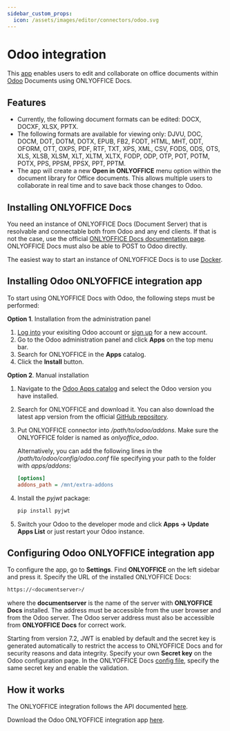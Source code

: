 ```yaml
---
sidebar_custom_props:
  icon: /assets/images/editor/connectors/odoo.svg
---
```


# Odoo integration

This [app](https://github.com/ONLYOFFICE/onlyoffice-odoo) enables users to edit and collaborate on office documents within [Odoo](https://www.odoo.com/) Documents using ONLYOFFICE Docs.

## Features

- Currently, the following document formats can be edited: DOCX, DOCXF, XLSX, PPTX.
- The following formats are available for viewing only: DJVU, DOC, DOCM, DOT, DOTM, DOTX, EPUB, FB2, FODT, HTML, MHT, ODT, OFORM, OTT, OXPS, PDF, RTF, TXT, XPS, XML, CSV, FODS, ODS, OTS, XLS, XLSB, XLSM, XLT, XLTM, XLTX, FODP, ODP, OTP, POT, POTM, POTX, PPS, PPSM, PPSX, PPT, PPTM.
- The app will create a new **Open in ONLYOFFICE** menu option within the document library for Office documents. This allows multiple users to collaborate in real time and to save back those changes to Odoo.

## Installing ONLYOFFICE Docs

You need an instance of ONLYOFFICE Docs (Document Server) that is resolvable and connectable both from Odoo and any end clients. If that is not the case, use the official [ONLYOFFICE Docs documentation page](https://helpcenter.onlyoffice.com/server/linux/document/linux-installation.aspx). ONLYOFFICE Docs must also be able to POST to Odoo directly.

The easiest way to start an instance of ONLYOFFICE Docs is to use [Docker](https://github.com/onlyoffice/Docker-DocumentServer).

## Installing Odoo ONLYOFFICE integration app

To start using ONLYOFFICE Docs with Odoo, the following steps must be performed:

**Option 1**. Installation from the administration panel

1. [Log into](https://www.odoo.com/web/login) your exisiting Odoo account or [sign up](https://www.odoo.com/web/signup) for a new account.
2. Go to the Odoo administration panel and click **Apps** on the top menu bar.
3. Search for ONLYOFFICE in the **Apps** catalog.
4. Click the **Install** button.

**Option 2**. Manual installation

1. Navigate to the [Odoo Apps catalog](https://apps.odoo.com/apps) and select the Odoo version you have installed.

2. Search for ONLYOFFICE and download it. You can also download the latest app version from the official [GitHub repository](https://github.com/ONLYOFFICE/onlyoffice-odoo/releases).

3. Put ONLYOFFICE connector into */path/to/odoo/addons*. Make sure the ONLYOFFICE folder is named as *onlyoffice_odoo*.

   Alternatively, you can add the following lines in the */path/to/odoo/config/odoo.conf* file specifying your path to the folder with *apps/addons*:

   ``` ini
   [options]
   addons_path = /mnt/extra-addons
   ```

4. Install the *pyjwt* package:

   ``` sh
   pip install pyjwt
   ```

5. Switch your Odoo to the developer mode and click **Apps -> Update Apps List** or just restart your Odoo instance.

## Configuring Odoo ONLYOFFICE integration app

To configure the app, go to **Settings**. Find **ONLYOFFICE** on the left sidebar and press it. Specify the URL of the installed ONLYOFFICE Docs:

``` sh
https://<documentserver>/
```

where the **documentserver** is the name of the server with **ONLYOFFICE Docs** installed. The address must be accessible from the user browser and from the Odoo server. The Odoo server address must also be accessible from **ONLYOFFICE Docs** for correct work.

Starting from version 7.2, JWT is enabled by default and the secret key is generated automatically to restrict the access to ONLYOFFICE Docs and for security reasons and data integrity. Specify your own **Secret key** on the Odoo configuration page. In the ONLYOFFICE Docs [config file](../../additional-api/signature/signature.md), specify the same secret key and enable the validation.

## How it works

The ONLYOFFICE integration follows the API documented [here](../basic-concepts.md).

Download the Odoo ONLYOFFICE integration app [here](https://github.com/ONLYOFFICE/onlyoffice-odoo/tree/develop).
